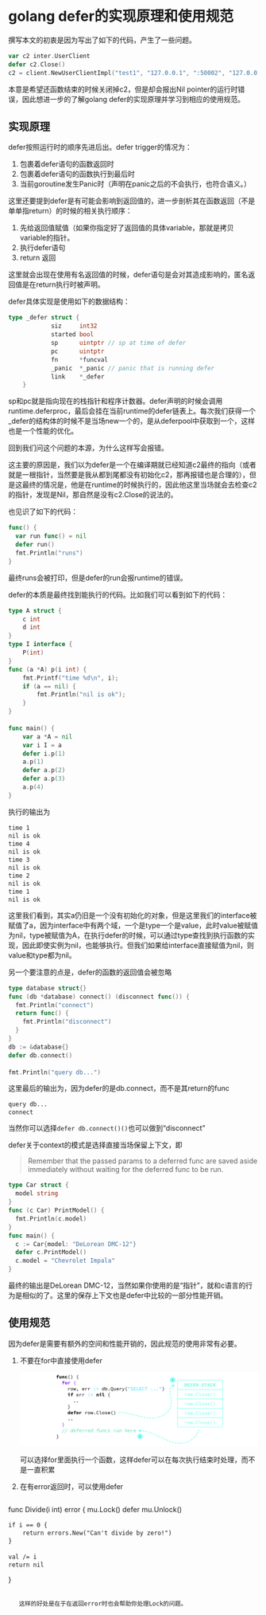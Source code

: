# golang defer的实现原理和使用规范

撰写本文的初衷是因为写出了如下的代码，产生了一些问题。

```go
var c2 inter.UserClient
defer c2.Close()
c2 = client.NewUserClientImpl("test1", "127.0.0.1", ":50002", "127.0.0.1:50000", nil)
```

本意是希望还函数结束的时候关闭掉c2，但是却会报出Nil pointer的运行时错误，因此想进一步的了解golang defer的实现原理并学习到相应的使用规范。



## 实现原理

defer按照运行时的顺序先进后出。defer trigger的情况为：

1. 包裹着defer语句的函数返回时
2. 包裹着defer语句的函数执行到最后时
3. 当前goroutine发生Panic时（声明在panic之后的不会执行，也符合语义。）

这里还要提到defer是有可能会影响到返回值的，进一步剖析其在函数返回（不是单单指return）的时候的相关执行顺序：

1. 先给返回值赋值（如果你指定好了返回值的具体variable，那就是拷贝variable的指针。
2. 执行defer语句
3. return 返回

这里就会出现在使用有名返回值的时候，defer语句是会对其造成影响的，匿名返回值是在return执行时被声明。

defer具体实现是使用如下的数据结构：

```go
type _defer struct {
            siz     int32 
            started bool
            sp      uintptr // sp at time of defer
            pc      uintptr
            fn      *funcval
            _panic  *_panic // panic that is running defer
            link    *_defer
    }
```

sp和pc就是指向现在的栈指针和程序计数器。defer声明的时候会调用runtime.deferproc，最后会挂在当前runtime的defer链表上。每次我们获得一个_defer的结构体的时候不是当场new一个的，是从deferpool中获取到一个，这样也是一个性能的优化。

回到我们问这个问题的本源，为什么这样写会报错。

这主要的原因是，我们以为defer是一个在编译期就已经知道c2最终的指向（或者就是一根指针，当然要是我从都到尾都没有初始化c2，那再报错也是合理的），但是这最终的情况是，他是在runtime的时候执行的，因此他这里当场就会去检查c2的指针，发现是Nil，那自然是没有c2.Close的说法的。

也见识了如下的代码：

```go
func() {
  var run func() = nil
  defer run()
  fmt.Println("runs")
}
```

最终runs会被打印，但是defer的run会报runtime的错误。

defer的本质是最终找到能执行的代码。比如我们可以看到如下的代码：

```go
type A struct {
    c int
    d int
}
type I interface {
    P(int)
}
func (a *A) p(i int) {
    fmt.Printf("time %d\n", i);
    if (a == nil) {
        fmt.Println("nil is ok");
    }
}

func main() {
    var a *A = nil
    var i I = a
    defer i.p(1)
    a.p(1)
    defer a.p(2)
    defer a.p(3)
    a.p(4)
}

```

执行的输出为

```
time 1
nil is ok
time 4
nil is ok
time 3
nil is ok
time 2
nil is ok
time 1
nil is ok
```

这里我们看到，其实a仍旧是一个没有初始化的对象，但是这里我们的interface被赋值了a，因为interface中有两个域，一个是type一个是value，此时value被赋值为nil，type被赋值为A，在执行defer的时候，可以通过type查找到执行函数的实现，因此即使实例为nil，也能够执行。但我们如果给interface直接赋值为nil，则value和type都为nil。

另一个要注意的点是，defer的函数的返回值会被忽略

```go
type database struct{}
func (db *database) connect() (disconnect func()) {
  fmt.Println("connect")
  return func() {
    fmt.Println("disconnect")
  }
}
db := &database{}
defer db.connect()
 
fmt.Println("query db...")
```

这里最后的输出为，因为defer的是db.connect，而不是其return的func

```
query db...
connect
```

当然你可以选择`defer db.connect()()`也可以做到“disconnect”

defer关于context的模式是选择直接当场保留上下文，即

> Remember that the passed params to a deferred func are saved aside immediately without waiting for the deferred func to be run.

```go
type Car struct {
  model string
}
func (c Car) PrintModel() {
  fmt.Println(c.model)
}
func main() {
  c := Car{model: "DeLorean DMC-12"}
  defer c.PrintModel()
  c.model = "Chevrolet Impala"
}
```

最终的输出是DeLorean DMC-12，当然如果你使用的是“指针”，就和c语言的行为是相似的了。这里的保存上下文也是defer中比较的一部分性能开销。

## 使用规范

因为defer是需要有额外的空间和性能开销的，因此规范的使用非常有必要。

1. 不要在for中直接使用defer

   ![defer-loop-wrong](./images/defer-loop-wrong.png)

   可以选择for里面执行一个函数，这样defer可以在每次执行结束时处理，而不是一直积累

2. 在有error返回时，可以使用defer

   ```go
func Divide(i int) error {
    mu.Lock()
    defer mu.Unlock()
    
    if i == 0 {
        return errors.New("Can't divide by zero!")
    }
    
    val /= i
    return nil
}
   ```

​	这样的好处是在于在返回error时也会帮助你处理Lock的问题。
